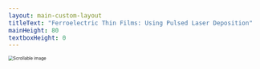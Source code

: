 ```yaml
---
layout: main-custom-layout
titleText: "Ferroelectric Thin Films: Using Pulsed Laser Deposition"
mainHeight: 80
textboxHeight: 0
---
```


<div class="relative w-full h-full overflow-auto">
  <img
    src="/pld-workflow/3.svg"
    class="max-w-none object-contain"
    style="transform: scale(0.60); transform-origin: top left;"
    alt="Scrollable image"
  />
</div>